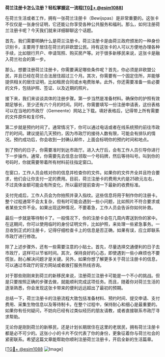 **荷兰注册卡怎么注册？轻松掌握这一流程[[TG💪+ @esim1088](https://t.me/s/esim1088)]**

在荷兰生活或者工作，拥有一张荷兰注册卡（Bewijspas）是非常重要的。这张卡不仅仅是一张身份证明，它还能让你享受各种公共服务和福利。那么，如何注册荷兰注册卡呢？今天我们就来详细聊聊这个话题。

首先，我们需要明确什么是荷兰注册卡。荷兰注册卡是由荷兰政府颁发的一种身份识别卡，主要用于居住在荷兰的非欧盟公民。持有这张卡的人可以方便地办理各种手续，比如银行开户、申请驾照、购买房产等。对于很多新移民来说，这张卡是融入荷兰社会的第一步。

那么，想要注册荷兰注册卡，你需要满足哪些条件呢？首先，你必须是非欧盟公民，并且已经在荷兰合法居住超过三个月。其次，你需要有一个固定住所，并能够提供相关的居住证明，比如租房合同或水电费账单。此外，你还需要准备一些必要的文件，包括护照、签证、以及近期的照片。

接下来，我们来谈谈具体的注册步骤。第一步当然是准备材料。确保你的护照有效期足够长，至少还有六个月的时间。同时，你需要填写一份注册申请表，这份表格可以在当地的市政厅（Gemeente）网站上下载。填好表格后，记得带上所有需要的文件原件和复印件。

第二步就是预约时间了。通常情况下，你可以通过电话或者在线系统预约前往市政厅的时间。建议提前几天预约，因为市政厅的接待人数有限，可能会有排队的情况。预约成功后，你会收到一封确认邮件，上面会标明你的预约时间和地点。

到了预约的日子，你需要准时到达市政厅。进入大厅后，会有工作人员引导你进行下一步操作。通常，你需要先去信息台领取一个号码牌，然后等待叫号。叫到你的号码时，你就需要带着所有材料前往指定窗口。

在窗口，工作人员会核对你的信息并检查你的文件。如果你的文件齐全并且符合要求，他们会让你支付一定的费用。目前，荷兰注册卡的费用大约是25欧元左右，不过具体金额可能会有所变化，所以最好提前查询一下最新的收费标准。

支付完成后，工作人员会为你拍照并录入指纹。这些信息将用于制作你的注册卡。整个过程通常不会太复杂，但有时可能会遇到一些小问题，比如照片不符合要求或者某些文件不全。如果出现这种情况，不要着急，工作人员会告诉你如何补救。

最后一步就是等待制卡了。一般情况下，你的注册卡会在几周内寄送到你的家中。在这期间，你可以使用临时的身份证明文件，比如护照，来处理一些紧急事务。一旦收到正式的注册卡，记得仔细检查卡上的信息是否正确，如果有误，应立即联系市政厅进行修改。

除了上述步骤外，还有一些需要注意的小贴士。首先，尽量选择交通便利的日子去市政厅，这样可以节省时间。其次，保持良好的心态，即使遇到一些小麻烦也不要慌张，耐心解决问题才是关键。另外，如果你想了解更多关于荷兰注册卡的信息，可以通过市政厅的官方网站或者拨打服务热线咨询。

对于那些刚刚来到荷兰的新移民来说，注册荷兰注册卡可能是一个不小的挑战。但是只要按照正确的步骤去做，就能顺利完成这项任务。而且，随着你对荷兰生活的逐渐熟悉，你会发现这张卡带来的便利远远超出了最初的预期。

总结一下，荷兰注册卡的注册流程大致包括准备材料、预约时间、提交申请、支付费用、采集生物信息以及等待制卡。在整个过程中，保持耐心和细心是最重要的。如果你有任何疑问，不妨向已经有过类似经历的朋友请教，或者直接联系市政厅寻求帮助。

无论你是刚到荷兰的新移民，还是计划长期居住在这里的老居民，拥有荷兰注册卡都是必不可少的。这张小小的卡片不仅代表了你的身份，更象征着你与荷兰社会的紧密联系。希望这篇文章能帮助你顺利注册荷兰注册卡，开启全新的生活篇章。

[[TG💪+ @esim1088](https://t.me/s/esim1088) ![Image](https://i.postimg.cc/4NQfJmqS/Snipaste-2025-05-13-00-14-12.png)]